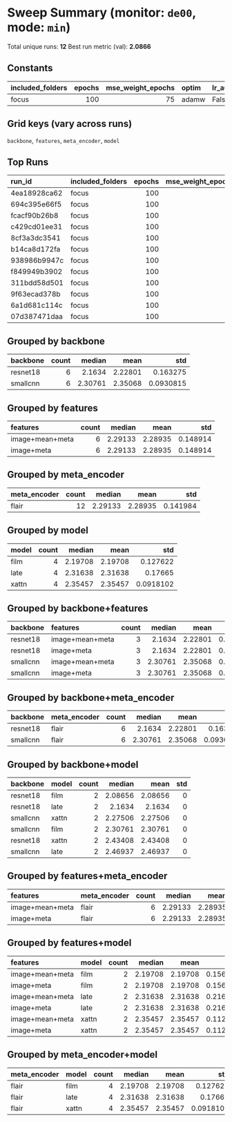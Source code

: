 # Sweep Summary (monitor: `de00`, mode: `min`)

Total unique runs: **12**
Best run metric (val): **2.0866**

## Constants
| included_folders   |   epochs |   mse_weight_epochs | optim   | lr_auto   | lr_schedule   |   weight_decay |
|:-------------------|---------:|--------------------:|:--------|:----------|:--------------|---------------:|
| focus              |      100 |                  75 | adamw   | False     | cosine        |         0.0001 |

## Grid keys (vary across runs)
`backbone`, `features`, `meta_encoder`, `model`

## Top Runs
| run_id       | included_folders   |   epochs |   mse_weight_epochs | optim   | lr_auto   | lr_schedule   |   weight_decay | backbone   | features        | meta_encoder   | model   |   best_metric |   best_epoch |
|:-------------|:-------------------|---------:|--------------------:|:--------|:----------|:--------------|---------------:|:-----------|:----------------|:---------------|:--------|--------------:|-------------:|
| 4ea18928ca62 | focus              |      100 |                  75 | adamw   | False     | cosine        |         0.0001 | resnet18   | image+mean+meta | flair          | film    |       2.08656 |           55 |
| 694c395e66f5 | focus              |      100 |                  75 | adamw   | False     | cosine        |         0.0001 | resnet18   | image+meta      | flair          | film    |       2.08656 |           55 |
| fcacf90b26b8 | focus              |      100 |                  75 | adamw   | False     | cosine        |         0.0001 | resnet18   | image+mean+meta | flair          | late    |       2.1634  |           32 |
| c429cd01ee31 | focus              |      100 |                  75 | adamw   | False     | cosine        |         0.0001 | resnet18   | image+meta      | flair          | late    |       2.1634  |           32 |
| 8cf3a3dc3541 | focus              |      100 |                  75 | adamw   | False     | cosine        |         0.0001 | smallcnn   | image+mean+meta | flair          | xattn   |       2.27506 |           64 |
| b14ca8d172fa | focus              |      100 |                  75 | adamw   | False     | cosine        |         0.0001 | smallcnn   | image+meta      | flair          | xattn   |       2.27506 |           64 |
| 938986b9947c | focus              |      100 |                  75 | adamw   | False     | cosine        |         0.0001 | smallcnn   | image+mean+meta | flair          | film    |       2.30761 |           52 |
| f849949b3902 | focus              |      100 |                  75 | adamw   | False     | cosine        |         0.0001 | smallcnn   | image+meta      | flair          | film    |       2.30761 |           52 |
| 311bdd58d501 | focus              |      100 |                  75 | adamw   | False     | cosine        |         0.0001 | resnet18   | image+mean+meta | flair          | xattn   |       2.43408 |           49 |
| 9f63ecad378b | focus              |      100 |                  75 | adamw   | False     | cosine        |         0.0001 | resnet18   | image+meta      | flair          | xattn   |       2.43408 |           49 |
| 6a1d681c114c | focus              |      100 |                  75 | adamw   | False     | cosine        |         0.0001 | smallcnn   | image+mean+meta | flair          | late    |       2.46937 |           54 |
| 07d387471daa | focus              |      100 |                  75 | adamw   | False     | cosine        |         0.0001 | smallcnn   | image+meta      | flair          | late    |       2.46937 |           54 |

## Grouped by backbone
| backbone   |   count |   median |    mean |       std |
|:-----------|--------:|---------:|--------:|----------:|
| resnet18   |       6 |  2.1634  | 2.22801 | 0.163275  |
| smallcnn   |       6 |  2.30761 | 2.35068 | 0.0930815 |

## Grouped by features
| features        |   count |   median |    mean |      std |
|:----------------|--------:|---------:|--------:|---------:|
| image+mean+meta |       6 |  2.29133 | 2.28935 | 0.148914 |
| image+meta      |       6 |  2.29133 | 2.28935 | 0.148914 |

## Grouped by meta_encoder
| meta_encoder   |   count |   median |    mean |      std |
|:---------------|--------:|---------:|--------:|---------:|
| flair          |      12 |  2.29133 | 2.28935 | 0.141984 |

## Grouped by model
| model   |   count |   median |    mean |       std |
|:--------|--------:|---------:|--------:|----------:|
| film    |       4 |  2.19708 | 2.19708 | 0.127622  |
| late    |       4 |  2.31638 | 2.31638 | 0.17665   |
| xattn   |       4 |  2.35457 | 2.35457 | 0.0918102 |

## Grouped by backbone+features
| backbone   | features        |   count |   median |    mean |      std |
|:-----------|:----------------|--------:|---------:|--------:|---------:|
| resnet18   | image+mean+meta |       3 |  2.1634  | 2.22801 | 0.182547 |
| resnet18   | image+meta      |       3 |  2.1634  | 2.22801 | 0.182547 |
| smallcnn   | image+mean+meta |       3 |  2.30761 | 2.35068 | 0.104068 |
| smallcnn   | image+meta      |       3 |  2.30761 | 2.35068 | 0.104068 |

## Grouped by backbone+meta_encoder
| backbone   | meta_encoder   |   count |   median |    mean |       std |
|:-----------|:---------------|--------:|---------:|--------:|----------:|
| resnet18   | flair          |       6 |  2.1634  | 2.22801 | 0.163275  |
| smallcnn   | flair          |       6 |  2.30761 | 2.35068 | 0.0930815 |

## Grouped by backbone+model
| backbone   | model   |   count |   median |    mean |   std |
|:-----------|:--------|--------:|---------:|--------:|------:|
| resnet18   | film    |       2 |  2.08656 | 2.08656 |     0 |
| resnet18   | late    |       2 |  2.1634  | 2.1634  |     0 |
| smallcnn   | xattn   |       2 |  2.27506 | 2.27506 |     0 |
| smallcnn   | film    |       2 |  2.30761 | 2.30761 |     0 |
| resnet18   | xattn   |       2 |  2.43408 | 2.43408 |     0 |
| smallcnn   | late    |       2 |  2.46937 | 2.46937 |     0 |

## Grouped by features+meta_encoder
| features        | meta_encoder   |   count |   median |    mean |      std |
|:----------------|:---------------|--------:|---------:|--------:|---------:|
| image+mean+meta | flair          |       6 |  2.29133 | 2.28935 | 0.148914 |
| image+meta      | flair          |       6 |  2.29133 | 2.28935 | 0.148914 |

## Grouped by features+model
| features        | model   |   count |   median |    mean |      std |
|:----------------|:--------|--------:|---------:|--------:|---------:|
| image+mean+meta | film    |       2 |  2.19708 | 2.19708 | 0.156305 |
| image+meta      | film    |       2 |  2.19708 | 2.19708 | 0.156305 |
| image+mean+meta | late    |       2 |  2.31638 | 2.31638 | 0.216352 |
| image+meta      | late    |       2 |  2.31638 | 2.31638 | 0.216352 |
| image+mean+meta | xattn   |       2 |  2.35457 | 2.35457 | 0.112444 |
| image+meta      | xattn   |       2 |  2.35457 | 2.35457 | 0.112444 |

## Grouped by meta_encoder+model
| meta_encoder   | model   |   count |   median |    mean |       std |
|:---------------|:--------|--------:|---------:|--------:|----------:|
| flair          | film    |       4 |  2.19708 | 2.19708 | 0.127622  |
| flair          | late    |       4 |  2.31638 | 2.31638 | 0.17665   |
| flair          | xattn   |       4 |  2.35457 | 2.35457 | 0.0918102 |
